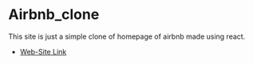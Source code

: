 # Airbnb_clone

This site is just a simple clone of homepage of airbnb made using react.

- [Web-Site Link]([(https://charan6365.github.io/airbnb_clone/)]) 
